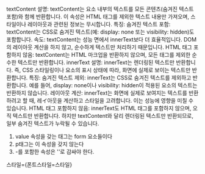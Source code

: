 textContent
설명: textContent는 요소 내부의 텍스트를 모든 콘텐츠(숨겨진 텍스트 포함)와 함께 반환합니다. 이 속성은 HTML 태그를 제외한 텍스트 내용만 가져오며, 스타일이나 레이아웃과 관련된 정보는 무시합니다.
특징:
숨겨진 텍스트 포함: textContent는 CSS로 숨겨진 텍스트(예: display: none 또는 visibility: hidden)도 포함합니다.
속도: textContent는 성능 면에서 innerText보다 더 효율적입니다. DOM의 레이아웃 계산을 하지 않고, 순수하게 텍스트만 처리하기 때문입니다.
HTML 태그 포함하지 않음: textContent는 HTML 마크업을 반환하지 않으며, 모든 태그를 제외한 순수한 텍스트만 반환합니다.
innerText
설명: innerText는 렌더링된 텍스트만 반환합니다. 즉, CSS 스타일링이나 요소의 표시 상태에 따라, 화면에 실제로 보이는 텍스트만 반환합니다.
특징:
숨겨진 텍스트 제외: innerText는 CSS로 숨겨진 텍스트를 제외하고 반환합니다. 예를 들어, display: none이나 visibility: hidden이 적용된 요소의 텍스트는 반환하지 않습니다.
레이아웃 계산: innerText는 화면에 실제로 보여지는 텍스트를 반환하려고 할 때, 레イ아웃을 계산하고 스타일을 고려합니다. 이는 성능에 영향을 미칠 수 있습니다.
HTML 태그 포함하지 않음: innerText도 HTML 태그를 포함하지 않으며, 오직 텍스트만 반환합니다. 하지만 textContent와 달리 렌더링된 텍스트만 반환되므로, 일부 숨겨진 텍스트가 누락될 수 있습니다.

1. value 속성을 갖는 태그는 form 요소들이다
2. p태그는 이 속성을 갖지 않는다
3. -를 포함한 속성은 ''로 감싸야 한다.

스타일={폰트스타일=스타일}
